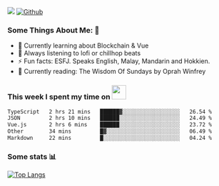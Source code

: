 ![](https://visitor-badge.laobi.icu/badge?page_id=seanho96.seanho96)
[![Github](https://img.shields.io/github/followers/seanho96?label=Follow&style=social)](https://github.com/seanho96)

### Some Things About Me: 👋
- 🌱 Currently learning about Blockchain & Vue
- :musical_note: Always listening to lofi or chillhop beats
- :zap: Fun facts: ESFJ. Speaks English, Malay, Mandarin and Hokkien.
- :book: Currently reading: The Wisdom Of Sundays by Oprah Winfrey

### This week I spent my time on <img src="https://media.giphy.com/media/SvQzkTQb3ZwKcj1QTO/giphy.gif" width="32">

<!--START_SECTION:waka-->

```txt
TypeScript   2 hrs 21 mins   ██████▓░░░░░░░░░░░░░░░░░░   26.54 %
JSON         2 hrs 10 mins   ██████░░░░░░░░░░░░░░░░░░░   24.49 %
Vue.js       2 hrs 6 mins    ██████░░░░░░░░░░░░░░░░░░░   23.72 %
Other        34 mins         █▓░░░░░░░░░░░░░░░░░░░░░░░   06.49 %
Markdown     22 mins         █░░░░░░░░░░░░░░░░░░░░░░░░   04.24 %
```

<!--END_SECTION:waka-->

### Some stats 📊

[![Top Langs](https://github-readme-stats.vercel.app/api/top-langs/?username=seanho96&layout=compact&theme=graywhite)](https://github.com/anuraghazra/github-readme-stats)
<br/>
<!-- ![GitHub stats](https://github-readme-stats.vercel.app/api?username=seanho96&show_icons=true&theme=graywhite)-->

